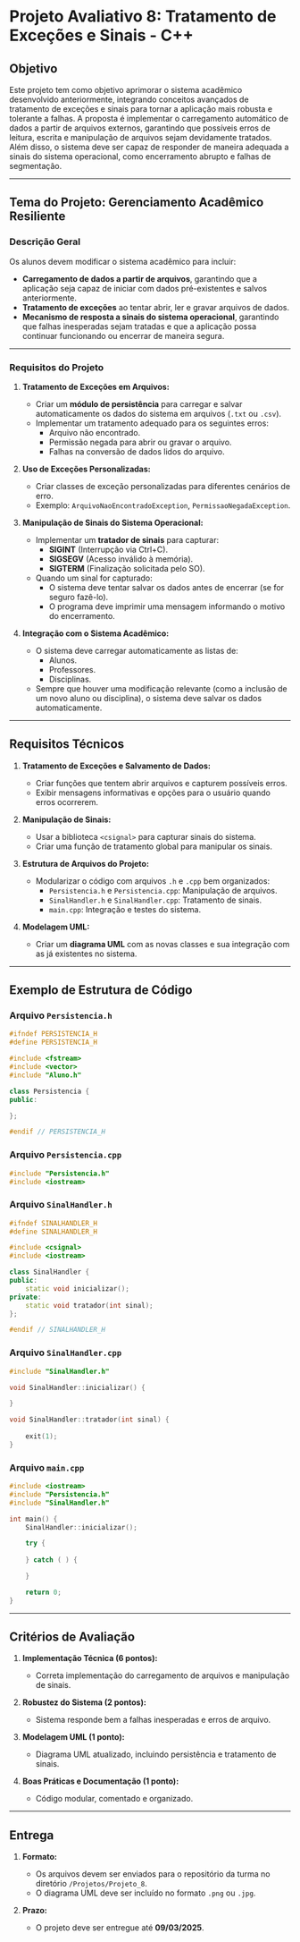 # **Projeto Avaliativo 8: Tratamento de Exceções e Sinais - C++**

## **Objetivo**
Este projeto tem como objetivo aprimorar o sistema acadêmico desenvolvido anteriormente, integrando conceitos avançados de tratamento de exceções e sinais para tornar a aplicação mais robusta e tolerante a falhas. A proposta é implementar o carregamento automático de dados a partir de arquivos externos, garantindo que possíveis erros de leitura, escrita e manipulação de arquivos sejam devidamente tratados. Além disso, o sistema deve ser capaz de responder de maneira adequada a sinais do sistema operacional, como encerramento abrupto e falhas de segmentação.

---

## **Tema do Projeto: Gerenciamento Acadêmico Resiliente**

### **Descrição Geral**
Os alunos devem modificar o sistema acadêmico para incluir:
- **Carregamento de dados a partir de arquivos**, garantindo que a aplicação seja capaz de iniciar com dados pré-existentes e salvos anteriormente.
- **Tratamento de exceções** ao tentar abrir, ler e gravar arquivos de dados.
- **Mecanismo de resposta a sinais do sistema operacional**, garantindo que falhas inesperadas sejam tratadas e que a aplicação possa continuar funcionando ou encerrar de maneira segura.

---

### **Requisitos do Projeto**

1. **Tratamento de Exceções em Arquivos:**
   - Criar um **módulo de persistência** para carregar e salvar automaticamente os dados do sistema em arquivos (`.txt` ou `.csv`).
   - Implementar um tratamento adequado para os seguintes erros:
     - Arquivo não encontrado.
     - Permissão negada para abrir ou gravar o arquivo.
     - Falhas na conversão de dados lidos do arquivo.

2. **Uso de Exceções Personalizadas:**
   - Criar classes de exceção personalizadas para diferentes cenários de erro.
   - Exemplo: `ArquivoNaoEncontradoException`, `PermissaoNegadaException`.

3. **Manipulação de Sinais do Sistema Operacional:**
   - Implementar um **tratador de sinais** para capturar:
     - **SIGINT** (Interrupção via Ctrl+C).
     - **SIGSEGV** (Acesso inválido à memória).
     - **SIGTERM** (Finalização solicitada pelo SO).
   - Quando um sinal for capturado:
     - O sistema deve tentar salvar os dados antes de encerrar (se for seguro fazê-lo).
     - O programa deve imprimir uma mensagem informando o motivo do encerramento.

4. **Integração com o Sistema Acadêmico:**
   - O sistema deve carregar automaticamente as listas de:
     - Alunos.
     - Professores.
     - Disciplinas.
   - Sempre que houver uma modificação relevante (como a inclusão de um novo aluno ou disciplina), o sistema deve salvar os dados automaticamente.

---

## **Requisitos Técnicos**

1. **Tratamento de Exceções e Salvamento de Dados:**
   - Criar funções que tentem abrir arquivos e capturem possíveis erros.
   - Exibir mensagens informativas e opções para o usuário quando erros ocorrerem.

2. **Manipulação de Sinais:**
   - Usar a biblioteca `<csignal>` para capturar sinais do sistema.
   - Criar uma função de tratamento global para manipular os sinais.

3. **Estrutura de Arquivos do Projeto:**
   - Modularizar o código com arquivos `.h` e `.cpp` bem organizados:
     - `Persistencia.h` e `Persistencia.cpp`: Manipulação de arquivos.
     - `SinalHandler.h` e `SinalHandler.cpp`: Tratamento de sinais.
     - `main.cpp`: Integração e testes do sistema.

4. **Modelagem UML:**
   - Criar um **diagrama UML** com as novas classes e sua integração com as já existentes no sistema.

---

## **Exemplo de Estrutura de Código**

### Arquivo `Persistencia.h`
```cpp
#ifndef PERSISTENCIA_H
#define PERSISTENCIA_H

#include <fstream>
#include <vector>
#include "Aluno.h"

class Persistencia {
public:

};

#endif // PERSISTENCIA_H
```

### Arquivo `Persistencia.cpp`
```cpp
#include "Persistencia.h"
#include <iostream>

```

### Arquivo `SinalHandler.h`
```cpp
#ifndef SINALHANDLER_H
#define SINALHANDLER_H

#include <csignal>
#include <iostream>

class SinalHandler {
public:
    static void inicializar();
private:
    static void tratador(int sinal);
};

#endif // SINALHANDLER_H
```

### Arquivo `SinalHandler.cpp`
```cpp
#include "SinalHandler.h"

void SinalHandler::inicializar() {

}

void SinalHandler::tratador(int sinal) {
 
    exit(1);
}
```

### Arquivo `main.cpp`
```cpp
#include <iostream>
#include "Persistencia.h"
#include "SinalHandler.h"

int main() {
    SinalHandler::inicializar();

    try {
        
    } catch ( ) {

    }

    return 0;
}
```

---

## **Critérios de Avaliação**

1. **Implementação Técnica (6 pontos):**
   - Correta implementação do carregamento de arquivos e manipulação de sinais.

2. **Robustez do Sistema (2 pontos):**
   - Sistema responde bem a falhas inesperadas e erros de arquivo.

3. **Modelagem UML (1 ponto):**
   - Diagrama UML atualizado, incluindo persistência e tratamento de sinais.

4. **Boas Práticas e Documentação (1 ponto):**
   - Código modular, comentado e organizado.

---

## **Entrega**

1. **Formato:**
   - Os arquivos devem ser enviados para o repositório da turma no diretório `/Projetos/Projeto_8`.
   - O diagrama UML deve ser incluído no formato `.png` ou `.jpg`.

2. **Prazo:**
   - O projeto deve ser entregue até **09/03/2025**.
